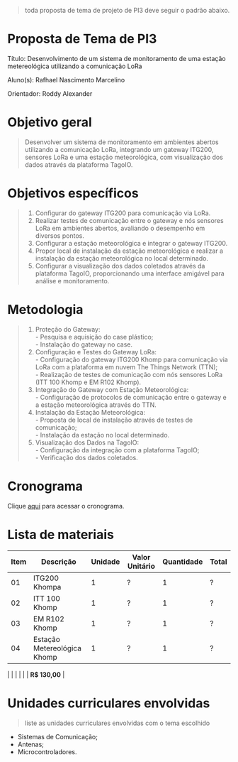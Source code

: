 > toda proposta de tema de projeto de PI3 deve seguir o padrão abaixo.

# Proposta de Tema de PI3
Título: Desenvolvimento de um sistema de monitoramento de uma estação metereológica utilizando a comunicação LoRa

Aluno(s): Rafhael Nascimento Marcelino

Orientador: Roddy Alexander

# Objetivo geral
> Desenvolver um sistema de monitoramento em ambientes abertos utilizando a comunicação LoRa, integrando um gateway ITG200, sensores LoRa e uma estação meteorológica, com visualização dos dados através da plataforma TagoIO.

# Objetivos específicos

> 1. Configurar do gateway ITG200 para comunicação via LoRa.<br /> 
> 2. Realizar testes de comunicação entre o gateway e nós sensores LoRa em ambientes abertos, avaliando o desempenho em diversos pontos.<br /> 
> 3. Configurar a estação meteorológica e integrar o gateway ITG200.<br /> 
> 4. Propor local de instalação da estação meteorológica e realizar a instalação da estação meteorológica no local determinado.<br/> 
> 5. Configurar a visualização dos dados coletados através da plataforma TagoIO, proporcionando uma interface amigável para análise e monitoramento.

# Metodologia
> 1. Proteção do Gateway:<br />
    - Pesquisa e aquisição do case plástico; <br />
    - Instalação do gateway no case.<br /> 
> 3. Configuração e Testes do Gateway LoRa:<br />
    - Configuração do gateway ITG200 Khomp para comunicação via LoRa com a plataforma em nuvem The Things Network (TTN); <br />
    - Realização de testes de comunicação com nós sensores LoRa (ITT 100 Khomp e EM R102 Khomp).<br /> 
> 4. Integração do Gateway com Estação Meteorológica:<br />
    - Configuração de protocolos de comunicação entre o gateway e a estação meteorológica através do TTN.<br /> 
> 5. Instalação da Estação Meteorológica:<br />
    - Proposta de local de instalação através de testes de comunicação; <br />
    - Instalação da estação no local determinado.<br /> 
> 6. Visualização dos Dados na TagoIO:<br />
    - Configuração da integração com a plataforma TagoIO; <br />
    - Verificação dos dados coletados.

# Cronograma

Clique [aqui]() para acessar o cronograma.

# Lista de materiais 

| Item | Descrição | Unidade | Valor Unitário | Quantidade | Total |
| ---- | ------------- | --- | ------------- | ------------- | ------------- |
|  01  | ITG200 Khompa | 1 | ? | 1 | ? |
|  02  | ITT 100 Khomp | 1 | ? | 1 | ? |
|  03  | EM R102 Khomp | 1 | ? | 1 | ? |
|  04  | Estação Metereológica Khomp | 1 | ? | 1 | ? |

|    |  |   |  |  | **R$ 130,00** |

# Unidades curriculares envolvidas
> liste as unidades curriculares envolvidas com o tema escolhido
- Sistemas de Comunicação;
- Antenas;
- Microcontroladores.
